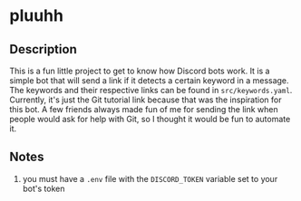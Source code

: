 # pluuhh

## Description

This is a fun little project to get to know how Discord bots work. It is a simple bot that will send a link if it detects a certain keyword in a message. The keywords and their respective links can be found in `src/keywords.yaml`. Currently, it's just the Git tutorial link because that was the inspiration for this bot. A few friends always made fun of me for sending the link when people would ask for help with Git, so I thought it would be fun to automate it.

## Notes

1. you must have a `.env` file with the `DISCORD_TOKEN` variable set to your bot's token